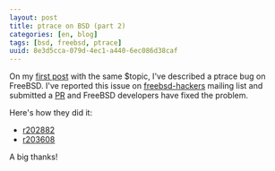```yaml
---
layout: post
title: ptrace on BSD (part 2)
categories: [en, blog]
tags: [bsd, freebsd, ptrace]
uuid: 8e3d5cca-079d-4ec1-a440-6ec086d38caf
---
```


On my [first post](/2010/01/16/ptrace-on-bsd/) with the same $topic, I've
described a ptrace bug on FreeBSD. I've reported this issue on
[freebsd-hackers](http://marc.info/?l=freebsd-hackers&m=126367014218610&w=2)
mailing list and submitted a
[PR](http://www.freebsd.org/cgi/query-pr.cgi?pr=kern/142958) and FreeBSD
developers have fixed the problem.

Here's how they did it:
- [r202882](http://svnweb.freebsd.org/viewvc/base?view=revision&revision=202882)  
- [r203608](http://svnweb.freebsd.org/viewvc/base?view=revision&revision=203608)

A big thanks!
